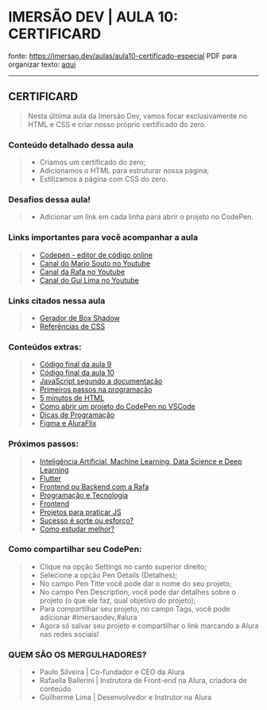# IMERSÃO DEV | AULA 10: CERTIFICARD

fonte: <https://imersao.dev/aulas/aula10-certificado-especial>
PDF para organizar texto: [aqui](../assets/PDFs/aula09.pdf)

---

## CERTIFICARD
> Nesta últiima aula da Imersão Dev, vamos focar exclusivamente no HTML e CSS e criar nosso próprio certificado do zero.
>
### Conteúdo detalhado dessa aula
> - Criamos um certificado do zero;
> - Adicionamos o HTML para estruturar nossa página;
> - Estilizamos a página com CSS do zero.
>
### Desafios dessa aula!
> - Adicionar um link em cada linha para abrir o projeto no CodePen.
>
### Links importantes para você acompanhar a aula
> - [Codepen - editor de código online](https://codepen.io/)
> - [Canal do Mario Souto no Youtube](https://www.youtube.com/channel/UCzR2u5RWXWjUh7CwLSvbitA)
> - [Canal da Rafa no Youtube](https://www.youtube.com/user/RafaellaBallerini)
> - [Canal do Gui Lima no Youtube](https://www.youtube.com/channel/UCNPYYMBKHgLjNpYpS0EWycw)
>
### Links citados nessa aula
> - [Gerador de Box Shadow](https://html-css-js.com/css/generator/box-shadow/)
> - [Referências de CSS](https://developer.mozilla.org/pt-BR/docs/Web/CSS/Reference)
>
### Conteúdos extras:
> - [Código final da aula 9](https://codepen.io/imersao-dev/pen/dyNyyLa)
> - [Código final da aula 10](https://codepen.io/imersao-dev/pen/QWdGWYv)
> - [JavaScript segundo a documentação](https://developer.mozilla.org/pt-BR/docs/Web/JavaScript)
> - [Primeiros passos na programação](https://hipsters.tech/primeiros-passos-na-programacao-a-imersao-dev-hipsters-ponto-tech-243/)
> - [5 minutos de HTML](https://www.youtube.com/watch?v=3oSIqIqzN3M)
> - [Como abrir um projeto do CodePen no VSCode](extra03)
> - [Dicas de Programação](https://www.youtube.com/playlist?list=PLTcmLKdIkOWkJY8LJXs1GDqBnxCGsExBO)
> - [Figma e AluraFlix](https://www.youtube.com/playlist?list=PLirko8T4cEmwudNmVUWT-JbQ5FAKkXGsl)
>
### Próximos passos:
> - [Inteligência Artificial, Machine Learning, Data Science e Deep Learning](https://www.youtube.com/playlist?list=PLMdYygf53DP7YZiFUtGTWJJlvynRyrna-)
> - [Flutter](https://www.youtube.com/watch?v=J4BVaXkwmM8)
> - [Frontend ou Backend com a Rafa](https://www.youtube.com/playlist?list=PLhkO7OMKgT_oXQtrM2JjR-AzH0-v4kRzn)
> - [Programação e Tecnologia](https://www.youtube.com/playlist?list=PLhkO7OMKgT_qEXMteR9O0M3DyKq1OvC_h)
> - [Frontend](https://www.youtube.com/playlist?list=PLhkO7OMKgT_p3VoB47VHdLGpYTzxYTv8R)
> - [Projetos para praticar JS](https://www.youtube.com/playlist?list=PLTcmLKdIkOWntJJVhd0etFmdN8bWXJif9)
> - [Sucesso é sorte ou esforço?](https://www.youtube.com/playlist?list=PL-kOa62ayb1yb4WMWID2t9ohnGjXLr8Jy)
> - [Como estudar melhor?](https://www.youtube.com/playlist?list=PL-kOa62ayb1wQPeBChJ6KBILRLL2AHoZU)
>
### Como compartilhar seu CodePen:
> - Clique na opção Settings no canto superior direito;
> - Selecione a opção Pen Details (Detalhes);
> - No campo Pen Title você pode dar o nome do seu projeto;
> - No campo Pen Description, você pode dar detalhes sobre o projeto (o que ele faz, qual objetivo do projeto);
> - Para compartilhar seu projeto, no campo Tags, você pode adicionar #imersaodev,#alura
> - Agora só salvar seu projeto e compartilhar o link marcando a Alura nas redes sociais!

### QUEM SÃO OS MERGULHADORES?
> - Paulo Silveira | Co-fundador e CEO da Alura
> - Rafaella Ballerini | Instrutora de Front-end na Alura, criadora de conteúdo
> - Guilherme Lima | Desenvolvedor e Instrutor na Alura
